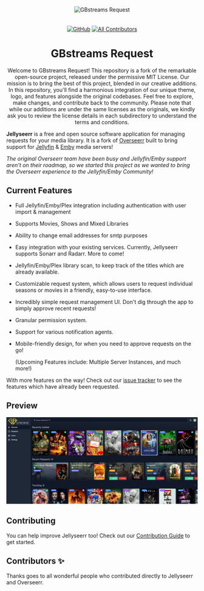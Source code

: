 <p align="center">
<img src="https://res.cloudinary.com/dpub6gcei/image/upload/v1678918299/GBstreams/branding/logo_full_by14nk.svg" alt="GBstreams Request" style="margin: 20px 0;">
</p>

<p align="center">
<a href="https://github.com/fallenbagel/jellyseerr/blob/develop/LICENSE"><img alt="GitHub" src="https://img.shields.io/github/license/fallenbagel/jellyseerr"></a>
<!-- ALL-CONTRIBUTORS-BADGE:START - Do not remove or modify this section -->
<a href="#contributors-"><img alt="All Contributors" src="https://img.shields.io/badge/all_contributors-34-orange.svg"/></a>
<!-- ALL-CONTRIBUTORS-BADGE:END -->

<div align="center">
  <h1>GBstreams Request</h1>
  <p>Welcome to GBstreams Request! This repository is a fork of the remarkable open-source project, released under the permissive MIT License. Our mission is to bring the best of this project, blended in our creative additions. In this repository, you'll find a harmonious integration of our unique theme, logo, and features alongside the original codebases. Feel free to explore, make changes, and contribute back to the community. Please note that while our additions are under the same licenses as the originals, we kindly ask you to review the license details in each subdirectory to understand the terms and conditions.</p>
</div>

**Jellyseerr** is a free and open source software application for managing requests for your media library.
It is a fork of [Overseerr](https://github.com/sct/overseerr) built to bring support for [Jellyfin](https://github.com/jellyfin/jellyfin) & [Emby](https://github.com/MediaBrowser/Emby) media servers!

_The original Overseerr team have been busy and Jellyfin/Emby support aren't on their roadmap, so we started this project as we wanted to bring the Overseerr experience to the Jellyfin/Emby Community!_

## Current Features

- Full Jellyfin/Emby/Plex integration including authentication with user import & management
- Supports Movies, Shows and Mixed Libraries
- Ability to change email addresses for smtp purposes
- Easy integration with your existing services. Currently, Jellyseerr supports Sonarr and Radarr. More to come!
- Jellyfin/Emby/Plex library scan, to keep track of the titles which are already available.
- Customizable request system, which allows users to request individual seasons or movies in a friendly, easy-to-use interface.
- Incredibly simple request management UI. Don't dig through the app to simply approve recent requests!
- Granular permission system.
- Support for various notification agents.
- Mobile-friendly design, for when you need to approve requests on the go!

  (Upcoming Features include: Multiple Server Instances, and much more!)

With more features on the way! Check out our [issue tracker](https://github.com/fallenbagel/jellyseerr/issues) to see the features which have already been requested.

## Preview

<img src="./public/preview.jpg">

## Contributing

You can help improve Jellyseerr too! Check out our [Contribution Guide](https://github.com/fallenbagel/jellyseerr/blob/develop/CONTRIBUTING.md) to get started.

## Contributors ✨

Thanks goes to all wonderful people who contributed directly to Jellyseerr and Overseerr.

